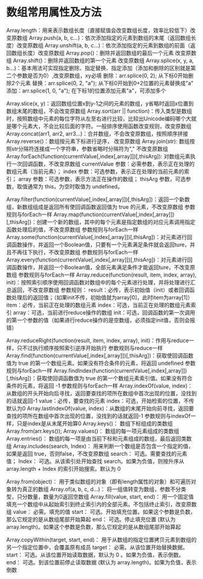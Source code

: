 # 数组常用属性及方法

Array.length：用来表示数组长度（直接赋值会改变数组长度，效率比较低下）改变原数组
Array.push(a, b, c...)：依次添加指定的元素到数组的末尾（返回数组长度）改变原数组
Array.unshift(a, b, c...)：依次添加指定的元素到数组的前面（返回数组长度）改变原数组
Array.pop()：删除并返回数组的最后一个元素 改变原数组
Array.shift()：删除并返回数组的第一个元素 改变原数组
Array.splice(x, y, a, b...)：基本用法可实现指定删除、指定替换、指定添加（添加和删除的区别就是第二个参数是否为0）,改变原数组，xy必填
    删除：arr.splice(0, 2);  从下标0开始删除2个元素
    替换：arr.splice(0, 2, "a"); 从下标0开始到0+2位置的元素替换成"a"
    添加：arr.splice(1, 0, "a"); 在下标1的位置添加元素"a"，可添加多个

Array.slice(x, y)：返回数组位置x到y-1之间的元素的数组，y省略时返回x位置到数组末尾的数组，不会改变原数组
Array.sort(arr || function)：传入类型是数组时，按照数组中元素的每位字符从左至右进行比较，比较出Unicode编码哪个大就是哪个元素大，不会比较后面的字符。一般排序使用函数改变规则，改变原数组
Array.concat(arr1, arr2, arr3...)：合并数组，不会改变原数组，按照顺序拼接
Array.reverse()：数组按元素下标进行逆序， 改变原数组
Array.join(str): 数组按照str分隔符连接成一个字符串，参数省略时分隔符为","  不改变原数组
Array.forEach(function(currentValue[,index[,array]])[,thisArg]): 对数组元素执行一次回调函数，不改变原数组
	currentValue 参数：必需参数，表示正在处理的数组元素（当前元素）；
	index 参数：可选参数，表示正在处理的当前元素的索引；
	array 参数：可选参数，表示方法正在操作的数组；
	thisArg 参数，可选参数，取值通常为 this，为空时取值为 undefined。

Array.filter(function(currentValue[,index[,array]])[,thisArg])：返回一个新数组，新数组组成是返回所有使回调函数返回值为 true 的元素，不改变原数组
	参数规则与forEach一样
Array.map(function(currentValue[,index[,array]])[,thisArg])：创建一个新的数组，其中的每个元素是指定数组的对应元素调用指定函数处理后的值，不改变原数组
	参数规则与forEach一样
Array.some(function(currentValue[,index[,array]])[,thisArg])：对元素进行回调函数操作，并返回一个Boolean值，只要有一个元素满足条件就会返回ture，并且不再往下执行，不改变原数组
	参数规则与forEach一样
Array.every(function(currentValue[,index[,array]])[,thisArg])：对元素进行回调函数操作，并返回一个Boolean值，全部元素满足条件才能返回ture，不改变原数组
	参数规则与forEach一样
Array.reduce(function(result, item, index, array), init)：按照索引顺序使用回调函数对数组中的每个元素进行处理，并将处理进行汇总返回，不改变原数组
	参数规则：
		result：必传，表示初始值（init）或者回调函数处理后的返回值；（如果init不传，初始值就为array[0]，此时item为array[1]）
		item：必传，当前正在处理的数组元素
		index：可选，当前正在处理的数组元素索引
		array：可选，当前进行reduce操作的数组
		init：可选，回调函数的第一次调用的第一个参数的值（如果进行reduce操作的是空数组，必须指定init值，否则会报错）

Array.reduceRight(function(result, item, index, array), init)：作用与reduce一样，只不过执行顺序按照索引逆序开始执行
	参数规则与reduce一样
Array.find(function(currentValue[,index[,array]])[,thisArg])：获取使回调函数值为 true 的第一个数组元素。如果没有符合条件的元素，将返回 undefined
	参数规则与forEach一样
Array.findIndex(function(currentValue[,index[,array]])[,thisArg])：获取使回调函数值为 true 的第一个数组元素索引值。如果没有符合条件的元素，将返回 -1
	参数规则与forEach一样
Array.indexOf(value, index)：从数组的开头开始向后寻找，返回要查找的项所在数组中首次出现的位置，没找到的话就返回-1
	value：必传，要查找的元素
	index：可选，开始检索的位置，不传默认为0
Array.lastIndexOf(value, index)：从数组的末尾开始向前寻找，返回要查找的项所在数组中首次出现的位置，没找到的话就返回-1
	参数规则与indexOf一样，只是index是从末尾开始算0
Array.keys()： 数组下标组成的类数组 Array.from(arr.keys());
Array.values()： 数组的每一项元素组成的类数组
Array.entries()： 数组的每一项是由当前下标和元素组成的数组，最后返回类数组
Array.includes(search, Index)： 用来判断一个数组是否包含一个指定的值，如果是返回 true，否则false，不改变原数组
	search： 可选。需要查找的元素值；
	Index： 可选。从该索引处开始查找 search。如果为负值，则按升序从 array.length + Index 的索引开始搜索。默认为 0

Array.from(object)：  用于类似数组的对象（即有length属性的对象）和可遍历对象转为真正的数组
Array.of(a, b, c, d...)：  将一组值转变为数组，参数不分类型，只分数量，数量为0返回空数组
Array.fill(value, start, end)： 用一个固定值填充一个数组中从起始索引到终止索引内的全部元素。不包括终止索引，改变原数组
	value： 必需。填充的值
	start： 可选。开始填充位置。如果这个参数是负数，那么它规定的是从数组尾部开始算起
	end： 可选。停止填充位置 (默认为 array.length)。如果这个参数是负数，那么它规定的是从数组尾部开始算起

Array.copyWithin(target, start, end)： 用于从数组的指定位置拷贝元素到数组的另一个指定位置中，会覆盖原有成员
	target：  必需。从该位置开始替换数据。
	start：  可选。从该位置开始读取数据，默认为 0 。如果为负值，表示倒数。
	end： 可选。到该位置前停止读取数据 (默认为 array.length)。如果为负值，表示倒数